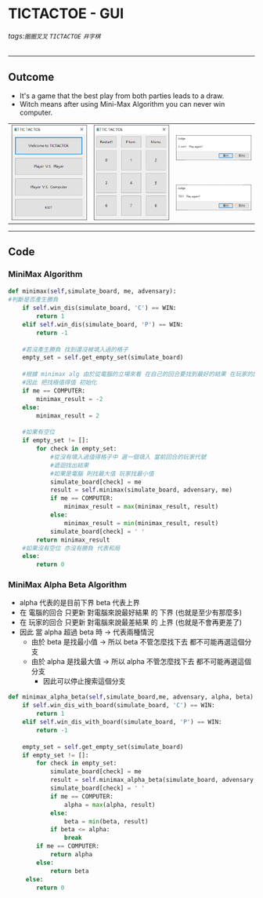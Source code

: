 # TICTACTOE - GUI
###### tags:`圈圈叉叉` `TICTACTOE` `井字棋`
---
## Outcome
- It's a game that the best play from both parties leads to a draw.
- Witch means after using Mini-Max Algorithm you can never win computer.

<table>
    <tr>
        <td rowspan = "2"> <img src=https://github.com/wewanadi/GUI-tictactoe/blob/master/.picture/tictactoe%20(2).png width="270"> </td> 
        <td rowspan = "2"> <img src=https://github.com/wewanadi/GUI-tictactoe/blob/master/.picture/tictactoe%20(1).png width="270"> </td> 
        <td> <img src=https://github.com/wewanadi/GUI-tictactoe/blob/master/.picture/tictactoe%20(3).png width="270"> </td> 
   </tr>
   <tr>
        <td> <img src=https://github.com/wewanadi/GUI-tictactoe/blob/master/.picture/tictactoe%20(4).png width="270"> </td> 
   </tr>
</table>

---
## Code
### MiniMax Algorithm 
```python
def minimax(self,simulate_board, me, advensary):
#判斷是否產生勝負
    if self.win_dis(simulate_board, 'C') == WIN:
        return 1
    elif self.win_dis(simulate_board, 'P') == WIN:
        return -1

    #若沒產生勝負 找到還沒被填入過的格子
    empty_set = self.get_empty_set(simulate_board)

    #根據 minimax alg 由於從電腦的立場來看 在自己的回合要找到最好的結果 在玩家的回合要找到對自己最差的結果
    #因此 把找極值得值 初始化
    if me == COMPUTER:
        minimax_result = -2
    else:
        minimax_result = 2

    #如果有空位
    if empty_set != []:
        for check in empty_set:
            #從沒有填入過值得格子中 選一個填入 當前回合的玩家代號
            #遞迴找出結果
            #如果是電腦 則找最大值 玩家找最小值 
            simulate_board[check] = me
            result = self.minimax(simulate_board, advensary, me)
            if me == COMPUTER:
                minimax_result = max(minimax_result, result)
            else:
                minimax_result = min(minimax_result, result)
            simulate_board[check] = ' '
        return minimax_result
    #如果沒有空位 亦沒有勝負 代表和局
    else:
        return 0
```


### MiniMax Alpha Beta Algorithm 
- alpha 代表的是目前下界 beta 代表上界
- 在 電腦的回合 只更新 對電腦來說最好結果 的 下界 (也就是至少有那麼多)
- 在 玩家的回合 只更新 對電腦來說最差結果 的 上界 (也就是不會再更差了)
- 因此 當 alpha 超過 beta 時 -> 代表兩種情況
    - 由於 beta 是找最小值 -> 所以 beta 不管怎麼找下去 都不可能再選這個分支
    - 由於 alpha 是找最大值 -> 所以 alpha 不管怎麼找下去 都不可能再選這個分支
        - 因此可以停止搜索這個分支
```python
def minimax_alpha_beta(self,simulate_board,me, advensary, alpha, beta):
    if self.win_dis_with_board(simulate_board, 'C') == WIN:
        return 1
    elif self.win_dis_with_board(simulate_board, 'P') == WIN:
        return -1

    empty_set = self.get_empty_set(simulate_board)
    if empty_set != []:
        for check in empty_set:
            simulate_board[check] = me
            result = self.minimax_alpha_beta(simulate_board, advensary, me, alpha, beta)
            simulate_board[check] = ' '
            if me == COMPUTER:
                alpha = max(alpha, result)
            else:
                beta = min(beta, result)
            if beta <= alpha:
                break
        if me == COMPUTER:
            return alpha
        else:
            return beta
     else:
        return 0
```
